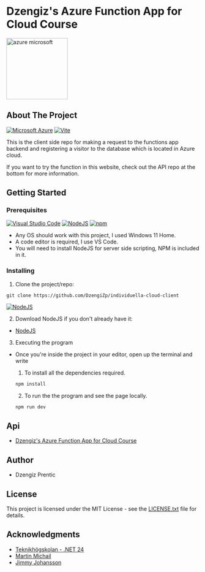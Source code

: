 # Dzengiz's Azure Function App for Cloud Course

<img width="160" height="160" alt="azure microsoft" src="https://upload.wikimedia.org/wikipedia/commons/f/f1/Vitejs-logo.svg" />

## About The Project

[![Microsoft Azure](https://custom-icon-badges.demolab.com/badge/Microsoft%20Azure-0089D6?logo=msazure&logoColor=white)](#)
[![Vite](https://img.shields.io/badge/Vite-646CFF?logo=vite&logoColor=fff)](#)

This is the client side repo for making a request to the functions app backend and registering a visitor to the database which is located in Azure cloud.

If you want to try the function in this website, check out the API repo at the bottom for more information.

## Getting Started

### Prerequisites

[![Visual Studio Code](https://custom-icon-badges.demolab.com/badge/Visual%20Studio%20Code-0078d7.svg?logo=vsc&logoColor=white)](#)
[![NodeJS](https://img.shields.io/badge/Node.js-6DA55F?logo=node.js&logoColor=white)](#)
[![npm](https://img.shields.io/badge/npm-CB3837?logo=npm&logoColor=fff)](#)

- Any OS should work with this project, I used Windows 11 Home.
- A code editor is required, I use VS Code.
- You will need to install NodeJS for server side scripting, NPM is included in it.

### Installing

1. Clone the project/repo:

```
git clone https://github.com/DzengiZp/individuella-cloud-client
```

[![NodeJS](https://img.shields.io/badge/Node.js-6DA55F?logo=node.js&logoColor=white)](#)

2. Download NodeJS if you don't already have it:

- [NodeJS](https://nodejs.org/en)

3. Executing the program

- Once you're inside the project in your editor, open up the terminal and write

  1. To install all the dependencies required.

  ```ts
  npm install
  ```

  2. To run the the program and see the page locally.

  ```ts
  npm run dev
  ```

## Api

- [Dzengiz's Azure Function App for Cloud Course](https://github.com/DzengiZp/individuella-cloud-functions-api)

## Author

- Dzengiz Prentic

## License

This project is licensed under the MIT License - see the [LICENSE.txt](https://github.com/DzengiZp/individuella-cloud-client/blob/main/LICENSE.txt) file for details.

## Acknowledgments

- [Teknikhögskolan - .NET 24](https://teknikhogskolan.se/)
- [Martin Michail](https://github.com/MartinM89)
- [Jimmy Johansson](https://github.com/JiimmyJo)
